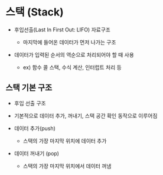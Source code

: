 # 스택 (Stack)

- 후입선출(Last In First Out: LIFO) 자료구조
  - 마지막에 들어온 데이터가 먼저 나가는 구조


- 데이터가 입력된 순서의 역순으로 처리되어야 할 때 사용
  - ex) 함수 콜 스택, 수식 계산, 인터럽트 처리 등


## 스택 기본 구조

- 후입 선출 구조
- 기본적으로 데이터 추가, 꺼내기, 스택 공간 확인 동작으로 이루어짐


- 데이터 추가(push)
  - 스택의 가장 마지막 위치에 데이터 추가

- 데이터 꺼내기 (pop)
  - 스택의 가장 마지막 위치에서 데이터 꺼냄
